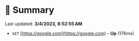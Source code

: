 # 📖 Summary
Last updated: **3/4/2023, 8:52:55 AM**

- `GET` [https://google.com](https://google.com) - **Up** (176ms)

